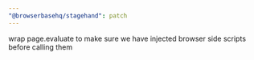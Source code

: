 ```yaml
---
"@browserbasehq/stagehand": patch
---
```


wrap page.evaluate to make sure we have injected browser side scripts before calling them
